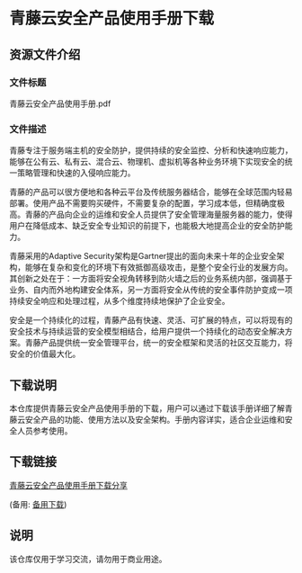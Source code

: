 # 青藤云安全产品使用手册下载

## 资源文件介绍

### 文件标题
青藤云安全产品使用手册.pdf

### 文件描述
青藤专注于服务端主机的安全防护，提供持续的安全监控、分析和快速响应能力，能够在公有云、私有云、混合云、物理机、虚拟机等各种业务环境下实现安全的统一策略管理和快速的入侵响应能力。

青藤的产品可以很方便地和各种云平台及传统服务器结合，能够在全球范围内轻易部署。使用产品不需要购买硬件，不需要复杂的配置，学习成本低，但精确度极高。青藤的产品向企业的运维和安全人员提供了安全管理海量服务器的能力，使得用户在降低成本、缺乏安全专业知识的前提下，也能极大地提高企业的安全防护能力。

青藤采用的Adaptive Security架构是Gartner提出的面向未来十年的企业安全架构，能够在复杂和变化的环境下有效抵御高级攻击，是整个安全行业的发展方向。其创新之处在于：一方面将安全视角转移到防火墙之后的业务系统内部，强调基于业务、自内而外地构建安全体系，另一方面将安全从传统的安全事件防护变成一项持续安全响应和处理过程，从多个维度持续地保护了企业安全。

安全是一个持续化的过程，青藤产品有快速、灵活、可扩展的特点，可以将现有的安全技术与持续运营的安全模型相结合，给用户提供一个持续化的动态安全解决方案。青藤产品提供统一安全管理平台，统一的安全框架和灵活的社区交互能力，将安全的价值最大化。

## 下载说明

本仓库提供青藤云安全产品使用手册的下载，用户可以通过下载该手册详细了解青藤云安全产品的功能、使用方法以及安全架构。手册内容详实，适合企业运维和安全人员参考使用。

## 下载链接
[青藤云安全产品使用手册下载分享](https://pan.quark.cn/s/43fef78c6968) 

(备用: [备用下载](https://pan.baidu.com/s/1EmtWSXwRWermGXNG9MBJfw?pwd=1234))

## 说明

该仓库仅用于学习交流，请勿用于商业用途。
